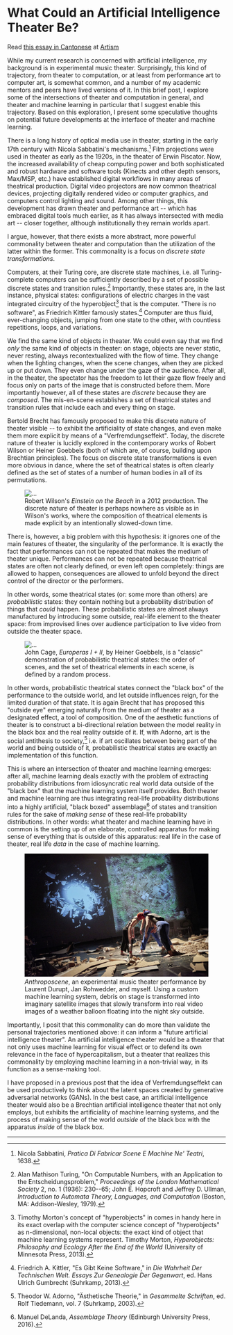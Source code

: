 # What Could an Artificial Intelligence Theater Be?

Read [this essay in Cantonese](https://artismonline.hk/issues/2023-06/574) at [Artism](https://artismonline.hk)

While my current research is concerned with artificial intelligence, my background is in experimental music theater. Surprisingly, this kind of trajectory, from theater to computation, or at least from performance art to computer art, is somewhat common, and a number of my academic mentors and peers have lived versions of it. In this brief post, I explore some of the intersections of theater and computation in general, and theater and machine learning in particular that I suggest enable this trajectory. Based on this exploration, I present some speculative thoughts on potential future developments at the interface of theater and machine learning.

There is a long history of optical media use in theater, starting in the early 17th century with Nicola Sabbatini's mechanisms.[^1] Film projections were used in theater as early as the 1920s, in the theater of Erwin Piscator. Now, the increased availability of cheap computing power and both sophisticated and robust hardware and software tools (Kinects and other depth sensors, Max/MSP, etc.) have established digital workflows in many areas of theatrical production. Digital video projectors are now common theatrical devices, projecting digitally rendered video or computer graphics, and computers control lighting and sound. Among other things, this development has drawn theater and performance art -- which has embraced digital tools much earlier, as it has always intersected with media art -- closer together, although institutionally they remain worlds apart.

I argue, however, that there exists a more abstract, more powerful commonality between theater and computation than the utilization of the latter within the former. This commonality is a focus on *discrete state transformations*.

Computers, at their Turing core, are discrete state machines, i.e. all Turing-complete computers can be sufficiently described by a set of possible discrete states and transition rules.[^2] Importantly, these states are, in the last instance, physical states: configurations of electric charges in the vast integrated circuitry of the hyperobject[^3] that is the computer. "There is no software", as Friedrich Kittler famously states.[^4] Computer are thus fluid, ever-changing objects, jumping from one state to the other, with countless repetitions, loops, and variations.

We find the same kind of objects in theater. We could even say that we find *only* the same kind of objects in theater: on stage, objects are never static, never resting, always recontextualized with the flow of time. They change when the lighting changes, when the scene changes, when they are picked up or put down. They even change under the gaze of the audience. After all, in the theater, the spectator has the freedom to let their gaze flow freely and focus only on parts of the image that is constructed before them. More importantly however, all of these states are *discrete* because they are *composed*. The mis-en-scene establishes a set of theatrical states and transition rules that include each and every thing on stage.

Bertold Brecht has famously proposed to make this discrete nature of theater visible -- to exhibit the artificiality of state changes, and even make them more explicit by means of a "Verfremdungseffekt". Today, the discrete nature of theater is lucidly explored in the contemporary works of Robert Wilson or Heiner Goebbels (both of which are, of course, building upon Brechtian principles). The focus on discrete state transformations is even more obvious in dance, where the set of theatrical states is often clearly defined as the set of states of a number of human bodies in all of its permutations.

<figure class="figure my-4">
  <img src="https://static1.squarespace.com/static/52797371e4b0f7d3b5b349c7/527bf87de4b004b622ba068c/527bf883e4b04a4b5511bb08/1426551461999/6993390241_08f3c4ab8a_b.jpg" class="figure-img img-fluid" alt="...">
  <figcaption class="figure-caption">Robert Wilson's <i>Einstein on the Beach</i> in a 2012 production. The discrete nature of theater is perhaps nowhere as visible as in Wilson's works, where the composition of theatrical elements is made explicit by an intentionally slowed-down time.</figcaption>
</figure>

There is, however, a big problem with this hypothesis: it ignores one of the main features of theater, the singularity of the performance. It is exactly the fact that performances can not be repeated that makes the medium of theater unique. Performances can not be repeated because theatrical states are often not clearly defined, or even left open completely: things are allowed to happen, consequences are allowed to unfold beyond the direct control of the director or the performers.

In other words, some theatrical states (or: some more than others) are *probabilistic* states: they contain nothing but a probability distribution of things that *could* happen. These probabilistic states are almost always manufactured by introducing some outside, real-life element to the theater space: from improvised lines over audience participation to live video from outside the theater space.

<figure class="figure my-4">
  <img src="https://www.heinergoebbels.com/db/img/std/p100/769_ariette-armella-foto-ruhr-triennale-europeras1-7.jpg" class="figure-img img-fluid" alt="...">
  <figcaption class="figure-caption">John Cage, <i>Europeras I + II</i>, by Heiner Goebbels, is a "classic" demonstration of probabilistic theatrical states: the order of scenes, and the set of theatrical elements in each scene, is defined by a random process.</figcaption>
</figure>

In other words, probabilistic theatrical states connect the "black box" of the performance to the outside world, and let outside influences reign, for the limited duration of that state. It is again Brecht that has proposed this "outside eye" emerging naturally from the medium of theater as a designated effect, a tool of composition. One of the aesthetic functions of theater is to construct a bi-directional relation between the model reality in the black box and the real reality outside of it. If, with Adorno, art is the social antithesis to society,[^5] i.e. if art oscillates between being part of the world and being outside of it, probabilistic theatrical states are exactly an implementation of this function.

This is where an intersection of theater and machine learning emerges: after all, machine learning deals exactly with the problem of extracting probability distributions from idiosyncratic real world data outside of the "black box" that the machine learning system itself provides. Both theater and machine learning are thus integrating real-life probability distributions into a highly artificial, "black boxed" assemblage[^6] of states and transition rules for the sake of *making sense* of these real-life probability distributions. In other words: what theater and machine learning have in common is the setting up of an elaborate, controlled apparatus for making sense of everything that is outside of this apparatus: real life in the case of theater, real life *data* in the case of machine learning.

<figure class="figure my-4">
  <img src="/md/blog/img/anth3.jpg" class="figure-img img-fluid" alt="...">
  <figcaption class="figure-caption"><i>Anthroposcene</i>, an experimental music theater performance by Laurent Durupt, Jan Rohwedder, and myself. Using a custom machine learning system, debris on stage is transformed into imaginary satellite images that slowly transform into real video images of a weather balloon floating into the night sky outside.</figcaption>
</figure>

Importantly, I posit that this commonality can do more than validate the personal trajectories mentioned above: it can inform a "future artificial intelligence theater". An artificial intelligence theater would be a theater that not only uses machine learning for visual effect or to defend its own relevance in the face of hypercapitalism, but a theater that realizes this commonality by employing machine learning in a non-trivial way, in its function as a sense-making tool.

I have proposed in a previous post that the idea of Verfremdungseffekt can be used productively to think about the latent spaces created by generative adversarial networks (GANs). In the best case, an artificial intelligence theater would also be a Brechtian artificial intelligence theater that not only employs, but exhibits the artificiality of machine learning systems, and the process of making sense of the world *outside* of the black box with the apparatus *inside* of the black box.

---

[^1]: Nicola Sabbatini, *Pratica Di Fabricar Scene E Machine Ne' Teatri*, 1638.
[^2]: Alan Mathison Turing, "On Computable Numbers, with an Application to the Entscheidungsproblem," *Proceedings of the London Mathematical Society* 2, no. 1 (1936): 230--65; John E. Hopcroft and Jeffrey D. Ullman, *Introduction to Automata Theory, Languages, and Computation* (Boston, MA: Addison-Wesley, 1979).
[^3]: Timothy Morton's concept of "hyperobjects" in comes in handy here in its exact overlap with the computer science concept of "hyperobjects" as n-dimensional, non-local objects: the exact kind of object that machine learning systems represent. Timothy Morton, *Hyperobjects: Philosophy and Ecology After the End of the World* (University of Minnesota Press, 2013).
[^4]: Friedrich A. Kittler, "Es Gibt Keine Software," in *Die Wahrheit Der Technischen Welt. Essays Zur Genealogie Der Gegenwart*, ed. Hans Ulrich Gumbrecht (Suhrkamp, 2013).
[^5]:Theodor W. Adorno, "Ästhetische Theorie," in *Gesammelte Schriften*, ed. Rolf Tiedemann, vol. 7 (Suhrkamp, 2003).
[^6]: Manuel DeLanda, *Assemblage Theory* (Edinburgh University Press, 2016).